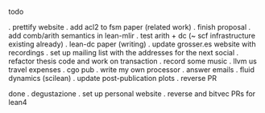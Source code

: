todo 

. prettify website
. add acl2 to fsm paper (related work)
. finish proposal
. add comb/arith semantics in lean-mlir
. test arith + dc (~ scf infrastructure existing already)
. lean-dc paper (writing)
. update grosser.es website with recordings
. set up mailing list with the addresses for the next social 
. refactor thesis code and work on transaction 
. record some music 
. llvm us travel expenses
. cgo pub
. write my own processor 
. answer emails 
. fluid dynamics (scilean)
. update post-publication plots 
. reverse PR

done 
. degustazione
. set up personal website 
. reverse and bitvec PRs for lean4
